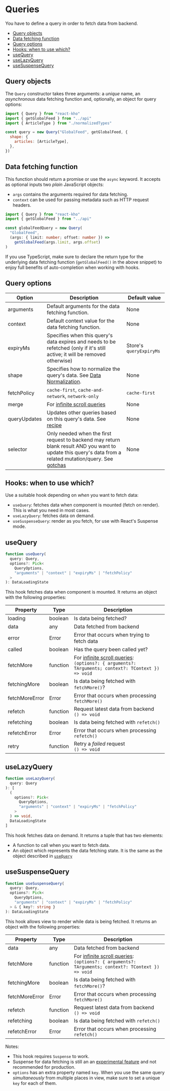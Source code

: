 # Queries

You have to define a query in order to fetch data from backend.

- [Query objects](#query-objects)
- [Data fetching function](#data-fetching-function)
- [Query options](#query-options)
- [Hooks: when to use which?](#hooks-when-to-use-which)
- [useQuery](#usequery)
- [useLazyQuery](#uselazyquery)
- [useSuspenseQuery](#usesuspensequery)

## Query objects

The `Query` constructor takes three arguments: a _unique_ name, an _asynchronous_ data fetching function and, optionally, an object for query options:

```javascript
import { Query } from "react-kho"
import { getGlobalFeed } from "../api"
import { ArticleType } from "./normalizedTypes"

const query = new Query("GlobalFeed", getGlobalFeed, {
  shape: {
    articles: [ArticleType],
  },
})
```

## Data fetching function

This function should return a promise or use the `async` keyword. It accepts as optional inputs two _plain_ JavaScript objects:

- `args` contains the arguments required for data fetching.
- `context` can be used for passing metadata such as HTTP request headers.

```typescript
import { Query } from "react-kho"
import { getGlobalFeed } from "../api"

const globalFeedQuery = new Query(
  "GlobalFeed",
  (args: { limit: number; offset: number }) =>
    getGlobalFeed(args.limit, args.offset)
)
```

If you use TypeScript, make sure to declare the return type for the underlying data fetching function (`getGlobalFeed()` in the above snippet) to enjoy full benefits of auto-completion when working with hooks.

## Query options

| Option       | Description                                                                                                                                                             | Default value           |
| ------------ | ----------------------------------------------------------------------------------------------------------------------------------------------------------------------- | ----------------------- |
| arguments    | Default arguments for the data fetching function.                                                                                                                       | None                    |
| context      | Default context value for the data fetching function.                                                                                                                   | None                    |
| expiryMs     | Specifies when this query's data expires and needs to be refetched (only if it's still active; it will be removed otherwise)                                            | Store's `queryExpiryMs` |
| shape        | Specifies how to normalize the query's data. See [Data Normalization](DataNormalization.md).                                                                            | None                    |
| fetchPolicy  | `cache-first`, `cache-and-network`, `network-only`                                                                                                                      | `cache-first`           |
| merge        | For [infinite scroll queries](Recipes.md#infinite-scroll-queries)                                                                                                       | None                    |
| queryUpdates | Updates other queries based on this query's data. See [recipe](Recipes.md#update-other-queries-based-on-a-query-s-data)                                                 | None                    |
| selector     | Only needed when the first request to backend may return blank result AND you want to update this query's data from a related mutation/query. See [gotchas](Gotchas.md) | None                    |

## Hooks: when to use which?

Use a suitable hook depending on _when_ you want to fetch data:

- `useQuery`: fetches data when component is mounted (fetch on render). This is what you need in most cases.
- `useLazyQuery`: fetches data on demand.
- `useSuspenseQuery`: render as you fetch, for use with React's Suspense mode.

## useQuery

```typescript
function useQuery(
  query: Query,
  options?: Pick<
    QueryOptions,
    "arguments" | "context" | "expiryMs" | "fetchPolicy"
  >
): DataLoadingState
```

This hook fetches data when component is mounted. It returns an object with the following properties:

| Property       | Type     | Description                                                                                                                                   |
| -------------- | -------- | --------------------------------------------------------------------------------------------------------------------------------------------- |
| loading        | boolean  | Is data being fetched?                                                                                                                        |
| data           | any      | Data fetched from backend                                                                                                                     |
| error          | Error    | Error that occurs when trying to fetch data                                                                                                   |
| called         | boolean  | Has the query been called yet?                                                                                                                |
| fetchMore      | function | For [infinite scroll queries](Recipes.md#infinite-scroll-queries): <br/> `(options?: { arguments?: TArguments; context?: TContext }) => void` |
| fetchingMore   | boolean  | Is data being fetched with `fetchMore()`?                                                                                                     |
| fetchMoreError | Error    | Error that occurs when processing `fetchMore()`                                                                                               |
| refetch        | function | Request latest data from backend <br/> `() => void`                                                                                           |
| refetching     | boolean  | Is data being fetched with `refetch()`                                                                                                        |
| refetchError   | Error    | Error that occurs when processing `refetch()`                                                                                                 |
| retry          | function | Retry a _failed_ request <br/> `() => void`                                                                                                   |

## useLazyQuery

```typescript
function useLazyQuery(
  query: Query
): [
  (
    options?: Pick<
      QueryOptions,
      "arguments" | "context" | "expiryMs" | "fetchPolicy"
    >
  ) => void,
  DataLoadingState
]
```

This hook fetches data on demand. It returns a tuple that has two elements:

- A function to call when you want to fetch data.
- An object which represents the data fetching state. It is the same as the object described in [`useQuery`](#usequery)

## useSuspenseQuery

```typescript
function useSuspenseQuery(
  query: Query,
  options?: Pick<
    QueryOptions,
    "arguments" | "context" | "expiryMs" | "fetchPolicy"
  > & { key?: string }
): DataLoadingState
```

This hook allows view to render while data is being fetched. It returns an object with the following properties:

| Property       | Type     | Description                                                                                                                                   |
| -------------- | -------- | --------------------------------------------------------------------------------------------------------------------------------------------- |
| data           | any      | Data fetched from backend                                                                                                                     |
| fetchMore      | function | For [infinite scroll queries](Recipes.md#infinite-scroll-queries): <br/> `(options?: { arguments?: TArguments; context?: TContext }) => void` |
| fetchingMore   | boolean  | Is data being fetched with `fetchMore()`?                                                                                                     |
| fetchMoreError | Error    | Error that occurs when processing `fetchMore()`                                                                                               |
| refetch        | function | Request latest data from backend <br/> `() => void`                                                                                           |
| refetching     | boolean  | Is data being fetched with `refetch()`                                                                                                        |
| refetchError   | Error    | Error that occurs when processing `refetch()`                                                                                                 |

Notes:

- This hook requires `Suspense` to work.
- Suspense for data fetching is still an an [experimental feature](https://reactjs.org/docs/concurrent-mode-suspense.html) and not recommended for production.
- `options` has an extra property named `key`. When you use the same query _simultaneously_ from multiple places in view, make sure to set a unique `key` for each of them.
